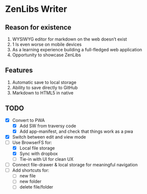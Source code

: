 # ZenLibs Writer

## Reason for existence

1. WYSIWYG editor for markdown on the web doesn’t exist
2. 1 Is even worse on mobile devices
3. As a learning experience building a full-fledged web application
4. Opportunity to showcase ZenLibs

## Features

1. Automatic save to local storage
2. Ability to save directly to GitHub
3. Markdown to HTML5 in native

## TODO

- [x] Convert to PWA
  - [x] Add SW from traversy code
  - [x] Add app-manifest, and check that things work as a pwa
- [x] Switch between edit and view mode
- [ ] Use BrowserFS for: 
  - [x] Local file storage
  - [x] Sync with dropbox
  - [ ] Tie-in with UI for clean UX
- [ ] Connect file-drawer & local storage for meaningful navigation
- [ ] Add shortcuts for: 
  - [ ] new file
  - [ ] new folder
  - [ ] delete file/folder
